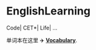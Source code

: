 # EnglishLearning
Code| CET*| Life| ...

 单词本在这里 ✈️  **[Vocabulary](https://github.com/SugarCreate/EnglishLearning/blob/main/main.md)**.

 

